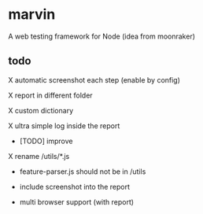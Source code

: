 # marvin

A web testing framework for Node (idea from moonraker)


## todo

X automatic screenshot each step (enable by config)

X report in different folder

X custom dictionary

X ultra simple log inside the report
  
  + [TODO] improve 

X rename /utils/*.js


* feature-parser.js should not be in /utils

* include screenshot into the report

* multi browser support (with report)

